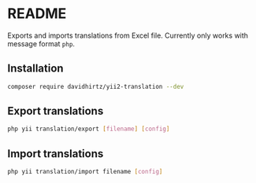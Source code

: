 README
============================

Exports and imports translations from Excel file. Currently only works with message format `php`.

## Installation

```bash
composer require davidhirtz/yii2-translation --dev
```

## Export translations

```bash
php yii translation/export [filename] [config]
```

## Import translations

```bash
php yii translation/import filename [config]
```
